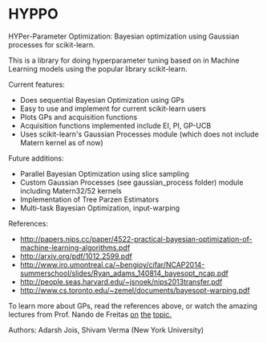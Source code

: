 # HYPPO
HYPer-Parameter Optimization: Bayesian optimization using Gaussian processes for scikit-learn.

This is a library for doing hyperparameter tuning based on in Machine Learning models using the popular library scikit-learn.

Current features:
* Does sequential Bayesian Optimization using GPs
* Easy to use and implement for current scikit-learn users
* Plots GPs and acquisition functions
* Acquisition functions implemented include EI, PI, GP-UCB
* Uses scikit-learn's Gaussian Processes module (which does not include Matern kernel as of now)

Future additions:
* Parallel Bayesian Optimization using slice sampling
* Custom Gaussian Processes (see gaussian_process folder) module including Matern32/52 kernels
* Implementation of Tree Parzen Estimators
* Multi-task Bayesian Optimization, input-warping

References:
* http://papers.nips.cc/paper/4522-practical-bayesian-optimization-of-machine-learning-algorithms.pdf
* http://arxiv.org/pdf/1012.2599.pdf
* http://www.iro.umontreal.ca/~bengioy/cifar/NCAP2014-summerschool/slides/Ryan_adams_140814_bayesopt_ncap.pdf
* http://people.seas.harvard.edu/~jsnoek/nips2013transfer.pdf
* http://www.cs.toronto.edu/~zemel/documents/bayesopt-warping.pdf

To learn more about GPs, read the references above, or watch the amazing lectures from Prof. Nando de Freitas [on](https://www.youtube.com/watch?v=4vGiHC35j9s) [the](https://www.youtube.com/watch?v=MfHKW5z-OOA) [topic.](https://www.youtube.com/watch?v=vz3D36VXefI)

Authors:
Adarsh Jois, Shivam Verma (New York University)
